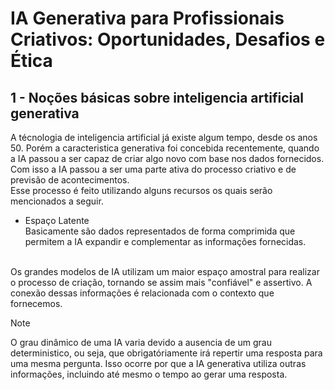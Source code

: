 # IA Generativa para Profissionais Criativos: Oportunidades, Desafios e Ética

## 1 - Noções básicas sobre inteligencia artificial generativa
A técnologia de inteligencia artificial já existe algum tempo, desde os anos 50. Porém a caracteristica generativa foi concebida recentemente, quando a IA passou a ser capaz de criar algo novo com base nos dados fornecidos.
<br> Com isso a IA passou a ser uma parte ativa do processo criativo e de previsão de acontecimentos. <br>
Esse processo é feito utilizando alguns recursos os quais serão mencionados a seguir.
- Espaço Latente
  <br> Basicamente são dados representados de forma comprimida que permitem a IA expandir e complementar as informações fornecidas. <br>

<br> Os grandes modelos de IA utilizam um maior espaço amostral para realizar o processo de criação, tornando se assim mais "confiável" e assertivo. A conexão dessas informações é relacionada com o contexto que fornecemos.
> [!NOTE]
> O grau dinâmico de uma IA varia devido a ausencia de um grau deterministico, ou seja, que obrigatóriamente irá repertir uma resposta para uma mesma pergunta. Isso ocorre por que a IA generativa utiliza outras informações, incluindo até mesmo o tempo ao gerar uma resposta.

<br>
